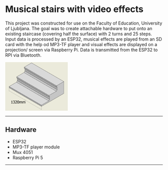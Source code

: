 # Musical stairs with video effects
This project was constructed for use on the Faculty of Education, University of Ljubljana. The goal was to create attachable hardware to put onto an existing staircase (covering half the surface) with 2 turns and 25 steps.
Input data is processed by an ESP32, musical effects are played from an SD card with the help od MP3-TF player and visual effects are displayed on a projection/ screen via Raspberry Pi.
Data is transmitted from the ESP32 to RPI via Bluetooth.

<img src="/Images/part_of_staircase.png" alt="Part of the staircase" width="200"/>

***
## Hardware
- ESP32
- MP3-TF player module
- Mux 4051
- Raspberry Pi 5
***


